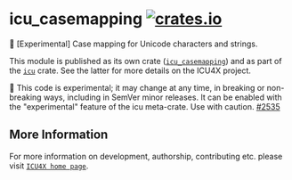 # icu_casemapping [![crates.io](https://img.shields.io/crates/v/icu_casemapping)](https://crates.io/crates/icu_casemapping)

🚧 \[Experimental\] Case mapping for Unicode characters and strings.

This module is published as its own crate ([`icu_casemapping`](https://docs.rs/icu_casemapping/latest/icu_casemapping/))
and as part of the [`icu`](https://docs.rs/icu/latest/icu/) crate. See the latter for more details on the ICU4X project.

<div class="stab unstable">
🚧 This code is experimental; it may change at any time, in breaking or non-breaking ways,
including in SemVer minor releases. It can be enabled with the "experimental" feature
of the icu meta-crate. Use with caution.
<a href="https://github.com/unicode-org/icu4x/issues/2535">#2535</a>
</div>

[`ICU4X`]: ../icu/index.html

## More Information

For more information on development, authorship, contributing etc. please visit [`ICU4X home page`](https://github.com/unicode-org/icu4x).
